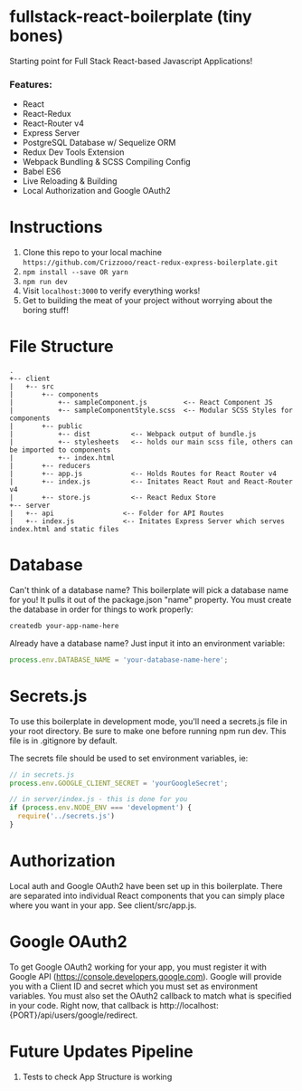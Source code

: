 # fullstack-react-boilerplate (tiny bones)
Starting point for Full Stack React-based Javascript Applications!

### Features:
* React
* React-Redux
* React-Router v4
* Express Server
* PostgreSQL Database w/ Sequelize ORM
* Redux Dev Tools Extension
* Webpack Bundling & SCSS Compiling Config
* Babel ES6
* Live Reloading & Building
* Local Authorization and Google OAuth2


# Instructions
1. Clone this repo to your local machine `https://github.com/Crizzooo/react-redux-express-boilerplate.git`
2. `npm install --save OR yarn`
3. `npm run dev`
4. Visit `localhost:3000` to verify everything works!
5. Get to building the meat of your project without worrying about the boring stuff!

# File Structure
```
.
+-- client
|   +-- src
|       +-- components
|           +-- sampleComponent.js         <-- React Component JS
|           +-- sampleComponentStyle.scss  <-- Modular SCSS Styles for components
|       +-- public
|           +-- dist          <-- Webpack output of bundle.js
|           +-- stylesheets   <-- holds our main scss file, others can be imported to components
|           +-- index.html
|       +-- reducers
|       +-- app.js            <-- Holds Routes for React Router v4
|       +-- index.js          <-- Initates React Rout and React-Router v4
|       +-- store.js          <-- React Redux Store
+-- server
|   +-- api                 <-- Folder for API Routes
|   +-- index.js            <-- Initates Express Server which serves index.html and static files
```

# Database
Can't think of a database name? This boilerplate will pick a database name for you!  It pulls it out of the package.json "name" property.  You must create the database in order for things to work properly:

```bash
createdb your-app-name-here
```

Already have a database name?  Just input it into an environment variable:

```js
process.env.DATABASE_NAME = 'your-database-name-here';
```

# Secrets.js
To use this boilerplate in development mode, you'll need a secrets.js file in your root directory.  Be sure to make one before running npm run dev.  This file is in .gitignore by default.

The secrets file should be used to set environment variables, ie:

```js
// in secrets.js
process.env.GOOGLE_CLIENT_SECRET = 'yourGoogleSecret';

// in server/index.js - this is done for you
if (process.env.NODE_ENV === 'development') {
  require('../secrets.js')
}
```

# Authorization
Local auth and Google OAuth2 have been set up in this boilerplate.  There are separated into individual React components that you can simply place where you want in your app.  See client/src/app.js.

# Google OAuth2
To get Google OAuth2 working for your app, you must register it with Google API (https://console.developers.google.com).  Google will provide you with a Client ID and secret which you must set as environment variables.  You must also set the OAuth2 callback to match what is specified in your code.  Right now, that callback is http://localhost:{PORT}/api/users/google/redirect.

# Future Updates Pipeline
1. Tests to check App Structure is working

